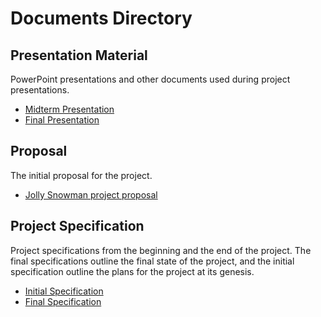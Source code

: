 # Documents Directory

## Presentation Material

PowerPoint presentations and other documents used during project presentations.

- [Midterm Presentation](JollySnowmanMidtermPresentation.ppt.pdf)
- [Final Presentation](JollySnowmanFinalPresentation.ppt.pdf)

## Proposal

The initial proposal for the project.

- [Jolly Snowman project proposal](proposal.md)

## Project Specification

Project specifications from the beginning and the end of the project. The final specifications outline the final state of the project, and the initial specification outline the plans for the project at its genesis.

- [Initial Specification](software_requirements_specification.md)
- [Final Specification](software_requirements_specification_final.md)
